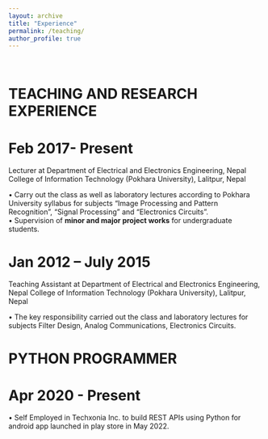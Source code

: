 ```yaml
---
layout: archive
title: "Experience"
permalink: /teaching/
author_profile: true
---
```

<br/>

TEACHING AND RESEARCH EXPERIENCE
====

Feb 2017- Present
======
Lecturer at Department of Electrical and Electronics Engineering, Nepal College of Information Technology (Pokhara University), Lalitpur, Nepal<br/>

  •	Carry out the class as well as laboratory lectures according to Pokhara University syllabus for subjects “Image Processing and Pattern Recognition”, “Signal Processing” and “Electronics Circuits”. <br/>
    •	Supervision of **minor and major project works** for undergraduate students.
  
Jan 2012 – July 2015
======
Teaching Assistant at Department of Electrical and Electronics Engineering, Nepal College of Information Technology (Pokhara University), Lalitpur, Nepal<br/>

  •	The key responsibility carried out the class and laboratory lectures for subjects Filter Design, Analog Communications, Electronics Circuits.
  
  
PYTHON PROGRAMMER
====

Apr 2020 - Present
===
•	Self Employed in Techxonia Inc. to build REST APIs using Python for android app launched in play store in May 2022.
